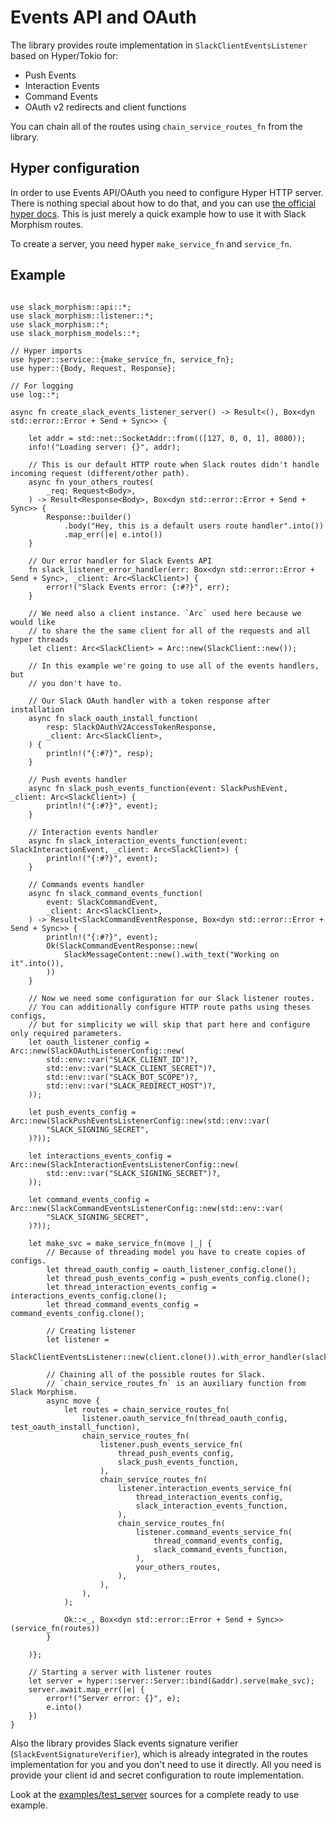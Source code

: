  # Events API and OAuth

 The library provides route implementation in `SlackClientEventsListener` based on Hyper/Tokio for:
 - Push Events
 - Interaction Events
 - Command Events
 - OAuth v2 redirects and client functions

 You can chain all of the routes using `chain_service_routes_fn` from the library.

## Hyper configuration
In order to use Events API/OAuth you need to configure Hyper HTTP server. 
There is nothing special about how to do that, and you can use [the official hyper docs](https://hyper.rs/).
This is just merely a quick example how to use it with Slack Morphism routes.

To create a server, you need hyper `make_service_fn` and `service_fn`.

## Example
```rust,noplaypen

use slack_morphism::api::*;
use slack_morphism::listener::*;
use slack_morphism::*;
use slack_morphism_models::*;

// Hyper imports
use hyper::service::{make_service_fn, service_fn};
use hyper::{Body, Request, Response};

// For logging
use log::*;

async fn create_slack_events_listener_server() -> Result<(), Box<dyn std::error::Error + Send + Sync>> {

    let addr = std::net::SocketAddr::from(([127, 0, 0, 1], 8080));
    info!("Loading server: {}", addr);

    // This is our default HTTP route when Slack routes didn't handle incoming request (different/other path).
    async fn your_others_routes(
        _req: Request<Body>,
    ) -> Result<Response<Body>, Box<dyn std::error::Error + Send + Sync>> {
        Response::builder()
            .body("Hey, this is a default users route handler".into())
            .map_err(|e| e.into())
    }
   
    // Our error handler for Slack Events API
    fn slack_listener_error_handler(err: Box<dyn std::error::Error + Send + Sync>, _client: Arc<SlackClient>) {
        error!("Slack Events error: {:#?}", err);
    }

    // We need also a client instance. `Arc` used here because we would like 
    // to share the the same client for all of the requests and all hyper threads
    let client: Arc<SlackClient> = Arc::new(SlackClient::new());

    // In this example we're going to use all of the events handlers, but
    // you don't have to.

    // Our Slack OAuth handler with a token response after installation
    async fn slack_oauth_install_function(
        resp: SlackOAuthV2AccessTokenResponse,
        _client: Arc<SlackClient>,
    ) {
        println!("{:#?}", resp);
    }

    // Push events handler
    async fn slack_push_events_function(event: SlackPushEvent, _client: Arc<SlackClient>) {
        println!("{:#?}", event);
    }

    // Interaction events handler
    async fn slack_interaction_events_function(event: SlackInteractionEvent, _client: Arc<SlackClient>) {
        println!("{:#?}", event);
    }

    // Commands events handler
    async fn slack_command_events_function(
        event: SlackCommandEvent,
        _client: Arc<SlackClient>,
    ) -> Result<SlackCommandEventResponse, Box<dyn std::error::Error + Send + Sync>> {
        println!("{:#?}", event);
        Ok(SlackCommandEventResponse::new(
            SlackMessageContent::new().with_text("Working on it".into()),
        ))
    }

    // Now we need some configuration for our Slack listener routes.
    // You can additionally configure HTTP route paths using theses configs,
    // but for simplicity we will skip that part here and configure only required parameters.
    let oauth_listener_config = Arc::new(SlackOAuthListenerConfig::new(
        std::env::var("SLACK_CLIENT_ID")?,
        std::env::var("SLACK_CLIENT_SECRET")?,
        std::env::var("SLACK_BOT_SCOPE")?,
        std::env::var("SLACK_REDIRECT_HOST")?,
    ));

    let push_events_config = Arc::new(SlackPushEventsListenerConfig::new(std::env::var(
        "SLACK_SIGNING_SECRET",
    )?));

    let interactions_events_config = Arc::new(SlackInteractionEventsListenerConfig::new(
        std::env::var("SLACK_SIGNING_SECRET")?,
    ));

    let command_events_config = Arc::new(SlackCommandEventsListenerConfig::new(std::env::var(
        "SLACK_SIGNING_SECRET",
    )?));
   
    let make_svc = make_service_fn(move |_| {
        // Because of threading model you have to create copies of configs.
        let thread_oauth_config = oauth_listener_config.clone();
        let thread_push_events_config = push_events_config.clone();
        let thread_interaction_events_config = interactions_events_config.clone();
        let thread_command_events_config = command_events_config.clone();
 
        // Creating listener
        let listener =
            SlackClientEventsListener::new(client.clone()).with_error_handler(slack_listener_error_handler);
        
        // Chaining all of the possible routes for Slack.
        // `chain_service_routes_fn` is an auxiliary function from Slack Morphism. 
        async move {
            let routes = chain_service_routes_fn(
                listener.oauth_service_fn(thread_oauth_config, test_oauth_install_function),
                chain_service_routes_fn(
                    listener.push_events_service_fn(
                        thread_push_events_config,
                        slack_push_events_function,
                    ),
                    chain_service_routes_fn(
                        listener.interaction_events_service_fn(
                            thread_interaction_events_config,
                            slack_interaction_events_function,
                        ),
                        chain_service_routes_fn(
                            listener.command_events_service_fn(
                                thread_command_events_config,
                                slack_command_events_function,
                            ),
                            your_others_routes,
                        ),
                    ),
                ),
            );

            Ok::<_, Box<dyn std::error::Error + Send + Sync>>(service_fn(routes))
        }

    )};

    // Starting a server with listener routes
    let server = hyper::server::Server::bind(&addr).serve(make_svc);
    server.await.map_err(|e| {
        error!("Server error: {}", e);
        e.into()
    })
}
``` 

 Also the library provides Slack events signature verifier (`SlackEventSignatureVerifier`),
 which is already integrated in the routes implementation for you and you don't need to use 
 it directly. All you need is provide your client id and secret configuration 
 to route implementation.

 Look at the [examples/test_server](https://github.com/abdolence/slack-morphism-rust/tree/master/src/examples/src) sources for a complete ready to use example.
 

